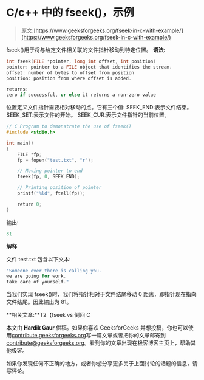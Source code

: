 # C/c++ 中的 fseek()，示例

> 原文:[https://www.geeksforgeeks.org/fseek-in-c-with-example/](https://www.geeksforgeeks.org/fseek-in-c-with-example/)

fseek()用于将与给定文件相关联的文件指针移动到特定位置。
**语法:**

```cpp
int fseek(FILE *pointer, long int offset, int position)
pointer: pointer to a FILE object that identifies the stream.
offset: number of bytes to offset from position
position: position from where offset is added.

returns:
zero if successful, or else it returns a non-zero value 

```

位置定义文件指针需要相对移动的点。它有三个值:
SEEK_END:表示文件结束。
SEEK_SET:表示文件的开始。
SEEK_CUR:表示文件指针的当前位置。

```cpp
// C Program to demonstrate the use of fseek()
#include <stdio.h>

int main()
{
    FILE *fp;
    fp = fopen("test.txt", "r");

    // Moving pointer to end
    fseek(fp, 0, SEEK_END);

    // Printing position of pointer
    printf("%ld", ftell(fp));

    return 0;
}
```

输出:

```cpp
81

```

**解释**

文件 test.txt 包含以下文本:

```cpp
"Someone over there is calling you.
we are going for work.
take care of yourself."
```

当我们实现 fseek()时，我们将指针相对于文件结尾移动 0 距离，即指针现在指向文件结尾。因此输出为 81。

**相关文章:**T2【fseek vs 倒回 C

本文由 **Hardik Gaur** 供稿。如果你喜欢 GeeksforGeeks 并想投稿，你也可以使用[contribute.geeksforgeeks.org](http://www.contribute.geeksforgeeks.org)写一篇文章或者把你的文章邮寄到 contribute@geeksforgeeks.org。看到你的文章出现在极客博客主页上，帮助其他极客。

如果你发现任何不正确的地方，或者你想分享更多关于上面讨论的话题的信息，请写评论。